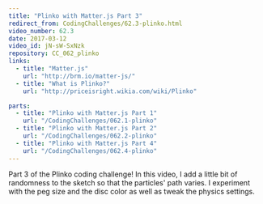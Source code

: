 ```yaml
---
title: "Plinko with Matter.js Part 3"
redirect_from: CodingChallenges/62.3-plinko.html
video_number: 62.3
date: 2017-03-12
video_id: jN-sW-SxNzk
repository: CC_062_plinko
links:
  - title: "Matter.js"
    url: "http://brm.io/matter-js/"
  - title: "What is Plinko?"
    url: "http://priceisright.wikia.com/wiki/Plinko"

parts:
  - title: "Plinko with Matter.js Part 1"
    url: "/CodingChallenges/062.1-plinko"
  - title: "Plinko with Matter.js Part 2"
    url: "/CodingChallenges/062.2-plinko"
  - title: "Plinko with Matter.js Part 4"
    url: "/CodingChallenges/062.4-plinko"
---
```


Part 3 of the Plinko coding challenge! In this video, I add a little bit of randomness to the sketch so that the particles' path varies. I experiment with the peg size and the disc color as well as tweak the physics settings.
